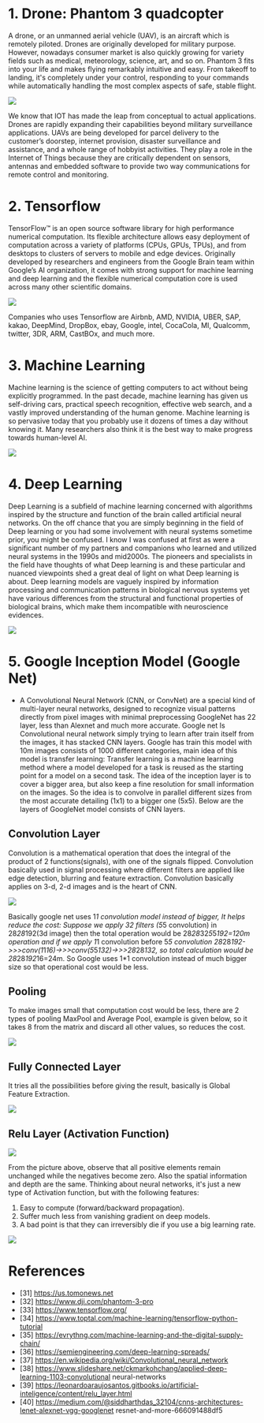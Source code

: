 # 1. Drone: Phantom 3 quadcopter

A drone, or an unmanned aerial vehicle (UAV), is an aircraft which is remotely piloted. Drones are originally developed for military purpose. However, nowadays consumer market is also quickly growing for variety fields such as medical, meteorology, science, art, and so on. Phantom 3 fits into your life and makes flying remarkably intuitive and easy. From takeoff to landing, it's completely under your control, responding to your commands while automatically handling the most complex aspects of safe, stable flight. 

![](https://github.com/aamirjarda/Drone-based-Garbage-monitoring-system-for-Swachh-Bharat-/blob/main/Technology%20Involved/Phantom%20Drone.png)

We know that IOT has made the leap from conceptual to actual applications. Drones are rapidly expanding their capabilities beyond military surveillance applications. UAVs are being developed for parcel delivery to the customer’s doorstep, internet provision, disaster surveillance and assistance, and a whole range of hobbyist activities. They play a role in the Internet of Things because they are critically dependent on sensors, antennas and embedded software to provide two way communications for remote control and monitoring.

# 2. Tensorflow

TensorFlow™ is an open source software library for high performance numerical computation. Its flexible architecture allows easy deployment of computation across a variety of platforms (CPUs, GPUs, TPUs), and from desktops to clusters of servers to mobile and edge devices. Originally developed by researchers and engineers from the Google Brain team within Google’s AI organization, it comes with strong support for machine learning and deep learning and the flexible numerical computation core is used across many other scientific domains.

![](https://github.com/aamirjarda/Drone-based-Garbage-monitoring-system-for-Swachh-Bharat-/blob/main/Technology%20Involved/TensorFlow.png)

Companies who uses Tensorflow are Airbnb, AMD, NVIDIA, UBER, SAP, kakao, DeepMind, DropBox, ebay, Google, intel, CocaCola, MI, Qualcomm, twitter, 3DR, ARM, CastBOx, and much more. 

# 3. Machine Learning

Machine learning is the science of getting computers to act without being explicitly programmed. In the past decade, machine learning has given us self-driving cars, practical speech recognition, effective web search, and a vastly improved understanding of the human genome. Machine learning is so pervasive today that you probably use it dozens of times a day without knowing it. Many researchers also think it is the best way to make progress towards human-level AI.

![](https://github.com/aamirjarda/Drone-based-Garbage-monitoring-system-for-Swachh-Bharat-/blob/main/Technology%20Involved/Machine%20Learning.png)

# 4. Deep Learning

Deep Learning is a subfield of machine learning concerned with algorithms inspired by the structure and function of the brain called artificial neural networks. On the off chance that you are simply beginning in the field of Deep learning or you had some involvement with neural systems sometime prior, you might be confused. I know I was confused at first as were a significant number of my partners and companions who learned and utilized neural systems in the 1990s and mid2000s. The pioneers and specialists in the field have thoughts of what Deep learning is and these particular and nuanced viewpoints shed a great deal of light on what Deep learning is about. Deep learning models are vaguely inspired by information processing and communication patterns in biological nervous systems yet have various differences from the structural and functional properties of biological brains, which make them incompatible with neuroscience evidences.

![](https://github.com/aamirjarda/Drone-based-Garbage-monitoring-system-for-Swachh-Bharat-/blob/main/Technology%20Involved/Machine%20Learning%20and%20Deep%20Learning.png)

# 5. Google Inception Model (Google Net)

* A Convolutional Neural Network (CNN, or ConvNet) are a special kind of multi-layer neural networks, designed to recognize visual patterns directly from pixel images with minimal preprocessing GoogleNet has 22 layer, less than Alexnet and much more accurate. Google net Is Convolutional neural network simply trying to learn after train itself from the images, it has stacked CNN layers. Google has train this model with 10m images consists of 1000 different categories, main idea of this model is transfer learning: Transfer learning is a machine learning method where a model developed for a task is reused as the starting point for a model on a second task. The idea of the inception layer is to cover a bigger area, but also keep a fine resolution for small information on the images. So the idea is to convolve in parallel different sizes from the most accurate detailing (1x1) to a bigger one (5x5). Below are the layers of GoogleNet model consists of CNN layers. 

## Convolution Layer

Convolution is a mathematical operation that does the integral of the product of 2 functions(signals), with one of the signals flipped. Convolution basically used in signal processing where different filters are applied like edge detection, blurring and feature extraction. Convolution basically applies on 3-d, 2-d images and is the heart of CNN.

![](https://github.com/aamirjarda/Drone-based-Garbage-monitoring-system-for-Swachh-Bharat-/blob/main/Technology%20Involved/Convolution.png)

Basically google net uses 1*1 convolution model instead of bigger, It helps reduce the cost: Suppose we apply 32 filters (5*5 convolution) in 28*28*192(3d image) then the total operation would be 28*28*32*5*5*192=120m operation and if we apply 1*1 convolution before 5*5 convolution 28*28*192->>>conv(1*1*16)->>>conv(5*5*132)->>>28*28*132, so total calculation would be 28*28*192*16=24m. So Google uses 1*1 convolution instead of much bigger size so that operational cost would be less.

## Pooling

To make images small that computation cost would be less, there are 2 types of pooling MaxPool and Average Pool, example is given below, so it takes 8 from the matrix and discard all other values, so reduces the cost.

![](https://github.com/aamirjarda/Drone-based-Garbage-monitoring-system-for-Swachh-Bharat-/blob/main/Technology%20Involved/Pooling%20Layer.png)

## Fully Connected Layer

It tries all the possibilities before giving the result, basically is Global Feature Extraction.

![](https://github.com/aamirjarda/Drone-based-Garbage-monitoring-system-for-Swachh-Bharat-/blob/main/Technology%20Involved/Fully%20Connected%20Layer.png)

## Relu Layer (Activation Function)

![](https://github.com/aamirjarda/Drone-based-Garbage-monitoring-system-for-Swachh-Bharat-/blob/main/Technology%20Involved/All%20Negative%20values%20become%20zero.png)

From the picture above, observe that all positive elements remain unchanged while the negatives become zero. Also the spatial information and depth are the same. Thinking about neural networks, it's just a new type of Activation function, but with the following features:

1.  Easy to compute (forward/backward propagation).
2.  Suffer much less from vanishing gradient on deep models.
3.  A bad point is that they can irreversibly die if you use a big learning rate.

![](https://github.com/aamirjarda/Drone-based-Garbage-monitoring-system-for-Swachh-Bharat-/blob/main/Technology%20Involved/Inception%20Modules.png)

# References

* [31] https://us.tomonews.net
* [32] https://www.dji.com/phantom-3-pro 
* [33] https://www.tensorflow.org/ 
* [34] https://www.toptal.com/machine-learning/tensorflow-python-tutorial 
* [35] https://evrythng.com/machine-learning-and-the-digital-supply-chain/ 
* [36] https://semiengineering.com/deep-learning-spreads/ 
* [37] https://en.wikipedia.org/wiki/Convolutional_neural_network 
* [38] https://www.slideshare.net/ckmarkohchang/applied-deep-learning-1103-convolutional neural-networks 
* [39] https://leonardoaraujosantos.gitbooks.io/artificial-inteligence/content/relu_layer.html 
* [40] https://medium.com/@siddharthdas_32104/cnns-architectures-lenet-alexnet-vgg-googlenet resnet-and-more-666091488df5 


